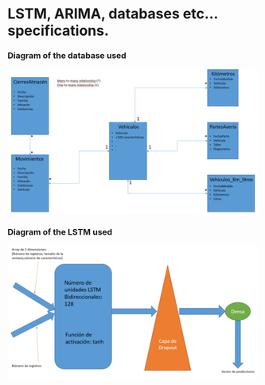 # LSTM, ARIMA, databases etc... specifications.
### Diagram of the database used
![Database](Designs/Esquema.PNG)
### Diagram of the LSTM used
![Database](Designs/LSTM&#32;esquema.PNG)
